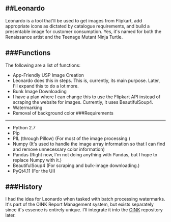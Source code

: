 ##Leonardo
----
Leonardo is a tool that'll be used to get images from Flipkart, add appropriate icons as dictated by catalogue requirements, and build a presentable image for customer consumption. Yes, it's named for both the Renaissance artist and the Teenage Mutant Ninja Turtle.

###Functions
----
The following are a list of functions:
* App-Friendly USP Image Creation
 * Leonardo does this in steps. This is, currently, its main purpose. Later, I'll expand this to do a lot more.
* Bunk Image Downloading
 * I have a plan where I can change this to use the Flipkart API instead of scraping the website for images. Currently, it uses BeautifulSoup4.
* Watermarking
* Removal of background color
###Requirements
----
* Python 2.7
* Pip
* PIL (through Pillow) (For most of the image processing.)
* Numpy (It's used to handle the image array information so that I can find and remove unnecessary color information)
* Pandas (Right now, I'm not doing anything with Pandas, but I hope to replace Numpy with it.)
* BeautifulSoup4 (For scraping and bulk-image downloading.)
* PyQt4.11 (For the UI)

###History
----
I had the idea for Leonardo when tasked with batch processing watermarks. It's part of the OINK Report Management system, but exists separately since it's essence is entirely unique. I'll integrate it into the [OINK](www.github.com\oink) repository later.